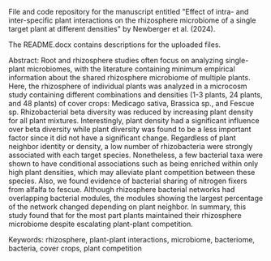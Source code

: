File and code repository for the manuscript entitled "Effect of intra- and inter-specific plant interactions on the rhizosphere microbiome of a single target plant at different densities" by Newberger et al. (2024).

The README.docx contains descriptions for the uploaded files.

Abstract: 
Root and rhizosphere studies often focus on analyzing single-plant microbiomes, with the literature containing minimum empirical information about the shared rhizosphere microbiome of multiple plants. Here, the rhizosphere of individual plants was analyzed in a microcosm study containing different combinations and densities (1-3 plants, 24 plants, and 48 plants) of cover crops: Medicago sativa, Brassica sp., and Fescue sp. Rhizobacterial beta diversity was reduced by increasing plant density for all plant mixtures. Interestingly, plant density had a significant influence over beta diversity while plant diversity was found to be a less important factor since it did not have a significant change. Regardless of plant neighbor identity or density, a low number of rhizobacteria were strongly associated with each target species. Nonetheless, a few bacterial taxa were shown to have conditional associations such as being enriched within only high plant densities, which may alleviate plant competition between these species. Also, we found evidence of bacterial sharing of nitrogen fixers from alfalfa to fescue. Although rhizosphere bacterial networks had overlapping bacterial modules, the modules showing the largest percentage of the network changed depending on plant neighbor. In summary, this study found that for the most part plants maintained their rhizosphere microbiome despite escalating plant-plant competition. 

Keywords: rhizosphere, plant-plant interactions, microbiome, bacteriome, bacteria, cover crops, plant competition

